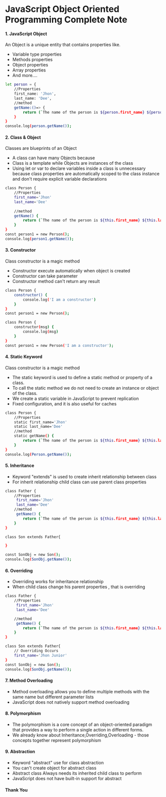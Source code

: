 # JavaScript Object Oriented Programming Complete Note

#### 1. JavaScript Object
An Object is a unique entity that contains properties like.
- Variable type properties
- Methods properties
- Object properties
- Array properties
- And more....

```sh
let person = {
    //Properties
    first_name: 'Jhon',
    last_name: 'Dee',
    //method
    getName:()=> {
        return (`The name of the person is ${person.first_name} ${person.last_name}`)
    }
}
console.log(person.getName());
```

#### 2. Class & Object
Classes are blueprints of an Object
- A class can have many Objects because
- Class is a template while Objects are instances of the class
- Using let or var to declare variables inside a class is unnecessary because class
properties are automatically scoped to the class instance and don't require explicit
variable declarations

```sh
class Person {
    //Properties
    first_name='Jhon'
    last_name='Dee'
    
    //method
    getName() {
        return (`The name of the person is ${this.first_name} ${this.last_name}`)
    }
}
const person1 = new Person();
console.log(person1.getName());
```

#### 3. Constructor
Class constructor is a magic method
- Constructor execute automatically when object is created
- Constructor can take parameter
- Constructor method can't return any result

```sh
class Person {
    constructor() {
        console.log('I am a constructor')
    }
}
const person1 = new Person();
```
```sh
class Person {
    constructor(msg) {
        console.log(msg)
    }
}
const person1 = new Person('I am a constructor');
```


#### 4. Static Keyword
Class constructor is a magic method
- The static keyword is used to define a static method or property of a class.
- To call the static method we do not need to create an instance or object of the class.
- We create a static variable in JavaScript to prevent replication
- Fixed configuration, and it is also useful for caches

```sh
class Person {
    //Properties
    static first_name='Jhon'
    static last_name='Dee'
    //method
    static getName() {
        return (`The name of the person is ${this.first_name} ${this.last_name}`)
    }
}
console.log(Person.getName());
```


#### 5. Inheritance
- Keyword "extends" is used to create inherit relationship between class
- For inherit relationship child class can use parent class properties
```sh
class Father {
    //Properties
     first_name='Jhon'
     last_name='Dee'
    //method
     getName() {
        return (`The name of the person is ${this.first_name} ${this.last_name}`)
    }
}

class Son extends Father{

}

const SonObj = new Son();
console.log(SonObj.getName());

```


#### 6. Overriding
- Overriding works for inheritance relationship
- When child class change his parent properties , that is overriding
```sh
class Father {
    //Properties
     first_name='Jhon'
     last_name='Dee'

    //method
     getName() {
        return (`The name of the person is ${this.first_name} ${this.last_name}`)
    }
}

class Son extends Father{
    // Overriding Occurs
    first_name='Jhon Junior'
}
const SonObj = new Son();
console.log(SonObj.getName());
```


#### 7. Method Overloading
- Method overloading allows you to define multiple methods with the same name but different parameter lists
- JavaScript does not natively support method overloading


#### 8. Polymorphism
- The polymorphism is a core concept of an object-oriented paradigm
that provides a way to perform a single action in different forms.
- We already know about Inheritance,Overriding,Overloading - those concepts together represent
polymorphism

#### 9. Abstraction
- Keyword "abstract" use for class abstraction
- You can't create object for abstract class
- Abstract class Always needs its inherited child class to perform
- JavaScript does not have built-in support for abstract

#### Thank You 





